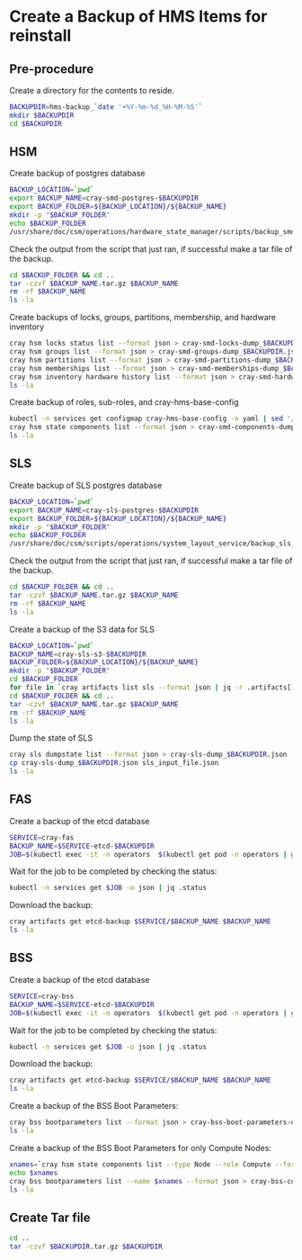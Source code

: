 # Create a Backup of HMS Items for reinstall

## Pre-procedure

Create a directory for the contents to reside.

```bash
BACKUPDIR=hms-backup_`date '+%Y-%m-%d_%H-%M-%S'`
mkdir $BACKUPDIR
cd $BACKUPDIR
```

## HSM

Create backup of postgres database

```bash
BACKUP_LOCATION=`pwd`
export BACKUP_NAME=cray-smd-postgres-$BACKUPDIR
export BACKUP_FOLDER=${BACKUP_LOCATION}/${BACKUP_NAME}
mkdir -p "$BACKUP_FOLDER"
echo $BACKUP_FOLDER
/usr/share/doc/csm/operations/hardware_state_manager/scripts/backup_smd_postgres.sh
```
Check the output from the script that just ran, if successful make a tar file of the backup.

```bash
cd $BACKUP_FOLDER && cd ..
tar -czvf $BACKUP_NAME.tar.gz $BACKUP_NAME
rm -rf $BACKUP_NAME
ls -la
```

Create backups of locks, groups, partitions, membership, and hardware inventory

```bash
cray hsm locks status list --format json > cray-smd-locks-dump_$BACKUPDIR.json
cray hsm groups list --format json > cray-smd-groups-dump_$BACKUPDIR.json
cray hsm partitions list --format json > cray-smd-partitions-dump_$BACKUPDIR.json
cray hsm memberships list --format json > cray-smd-memberships-dump_$BACKUPDIR.json
cray hsm inventory hardware history list --format json > cray-smd-hardware-history-dump_$BACKUPDIR.json
ls -la
```

Create backup of roles, sub-roles, and cray-hms-base-config

```bash
kubectl -n services get configmap cray-hms-base-config -o yaml | sed '/resourceVersion:/d' | sed '/uid:/d' > cray-hms-base-config_$BACKUPDIR.yaml
cray hsm state components list --format json > cray-smd-components-dump_$BACKUPDIR.json
ls -la
```

## SLS

Create backup of SLS postgres database

```bash
BACKUP_LOCATION=`pwd`
export BACKUP_NAME=cray-sls-postgres-$BACKUPDIR
export BACKUP_FOLDER=${BACKUP_LOCATION}/${BACKUP_NAME}
mkdir -p "$BACKUP_FOLDER"
echo $BACKUP_FOLDER
/usr/share/doc/csm/scripts/operations/system_layout_service/backup_sls_postgres.sh
```

Check the output from the script that just ran, if successful make a tar file of the backup.

```bash
cd $BACKUP_FOLDER && cd ..
tar -czvf $BACKUP_NAME.tar.gz $BACKUP_NAME
rm -rf $BACKUP_NAME
ls -la
```

Create a backup of the S3 data for SLS

```bash
BACKUP_LOCATION=`pwd`
BACKUP_NAME=cray-sls-s3-$BACKUPDIR
BACKUP_FOLDER=${BACKUP_LOCATION}/${BACKUP_NAME}
mkdir -p "$BACKUP_FOLDER"
cd $BACKUP_FOLDER
for file in `cray artifacts list sls --format json | jq -r .artifacts[].Key`; do echo $file; cray artifacts get sls $file $file; done
cd $BACKUP_FOLDER && cd ..
tar -czvf $BACKUP_NAME.tar.gz $BACKUP_NAME
rm -rf $BACKUP_NAME
ls -la
```

Dump the state of SLS

```bash
cray sls dumpstate list --format json > cray-sls-dump_$BACKUPDIR.json
cp cray-sls-dump_$BACKUPDIR.json sls_input_file.json
ls -la
```

## FAS

Create a backup of the etcd database

```bash
SERVICE=cray-fas
BACKUP_NAME=$SERVICE-etcd-$BACKUPDIR
JOB=$(kubectl exec -it -n operators  $(kubectl get pod -n operators | grep etcd-backup-restore | head -1 | awk '{print $1}') -c util -- create_backup $SERVICE $BACKUP_NAME | cut -d " " -f 1); echo $JOB
```

Wait for the job to be completed by checking the status:

```bash
kubectl -n services get $JOB -o json | jq .status
```

Download the backup:

```bash
cray artifacts get etcd-backup $SERVICE/$BACKUP_NAME $BACKUP_NAME
ls -la
```

## BSS

Create a backup of the etcd database

```bash
SERVICE=cray-bss
BACKUP_NAME=$SERVICE-etcd-$BACKUPDIR
JOB=$(kubectl exec -it -n operators  $(kubectl get pod -n operators | grep etcd-backup-restore | head -1 | awk '{print $1}') -c util -- create_backup $SERVICE $BACKUP_NAME | cut -d " " -f 1); echo $JOB
```

Wait for the job to be completed by checking the status:

```bash
kubectl -n services get $JOB -o json | jq .status
```

Download the backup:

```bash
cray artifacts get etcd-backup $SERVICE/$BACKUP_NAME $BACKUP_NAME
ls -la
```

Create a backup of the BSS Boot Parameters:

```bash
cray bss bootparameters list --format json > cray-bss-boot-parameters-dump_$BACKUPDIR.json
ls -la
```

Create a backup of the BSS Boot Parameters for only Compute Nodes:

```bash
xnames=`cray hsm state components list --type Node --role Compute --format json | jq -r '.[] | map(.ID) | join(",")'`
echo $xnames
cray bss bootparameters list --name $xnames --format json > cray-bss-compute-boot-parameters-dump_$BACKUPDIR.json
ls -la
```

## Create Tar file

```bash
cd ..
tar -czvf $BACKUPDIR.tar.gz $BACKUPDIR
```
